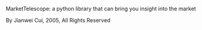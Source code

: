 MarketTelescope: a python library that can bring you insight into the market

By Jianwei Cui, 2005, All Rights Reserved 
